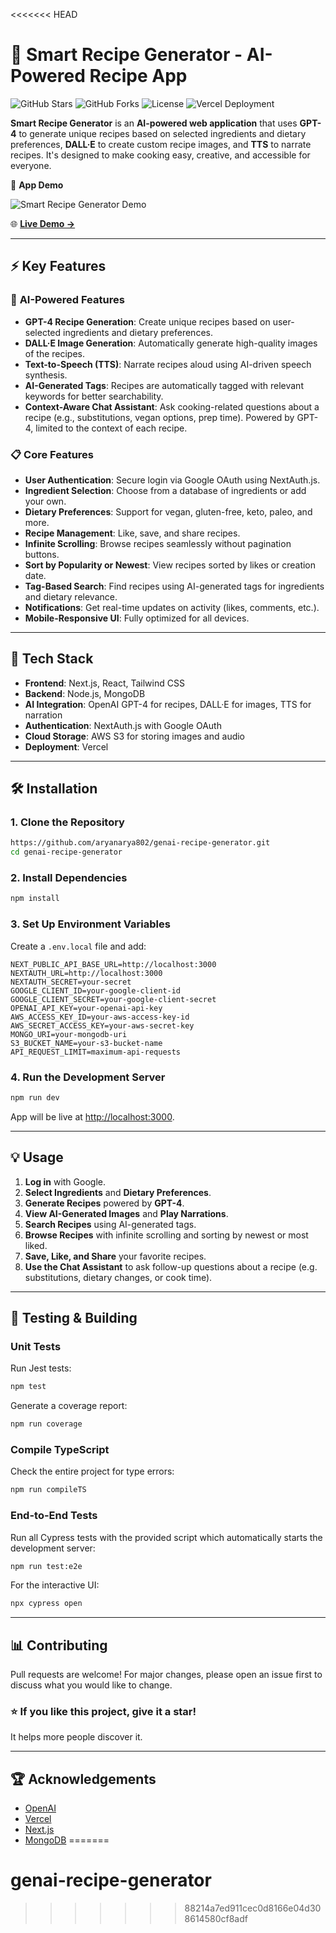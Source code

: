 <<<<<<< HEAD

# 🍳 Smart Recipe Generator - AI-Powered Recipe App

![GitHub Stars](https://img.shields.io/github/stars/Dereje1/smart-recipe-generator?style=social)
![GitHub Forks](https://img.shields.io/github/forks/Dereje1/smart-recipe-generator?style=social)
![License](https://img.shields.io/github/license/Dereje1/smart-recipe-generator)
![Vercel Deployment](https://img.shields.io/badge/Deployed%20on-Vercel-green)

**Smart Recipe Generator** is an **AI-powered web application** that uses **GPT-4** to generate unique recipes based on selected ingredients and dietary preferences, **DALL·E** to create custom recipe images, and **TTS** to narrate recipes. It's designed to make cooking easy, creative, and accessible for everyone.

🎥 **App Demo**

![Smart Recipe Generator Demo](./public/demo.gif)

🌐 **[Live Demo →](https://smart-recipe-generator.vercel.app/)**

---

## ⚡️ Key Features

### 🤖 **AI-Powered Features**
- **GPT-4 Recipe Generation**: Create unique recipes based on user-selected ingredients and dietary preferences.
- **DALL·E Image Generation**: Automatically generate high-quality images of the recipes.
- **Text-to-Speech (TTS)**: Narrate recipes aloud using AI-driven speech synthesis.
- **AI-Generated Tags**: Recipes are automatically tagged with relevant keywords for better searchability.
- **Context-Aware Chat Assistant**: Ask cooking-related questions about a recipe (e.g., substitutions, vegan options, prep time). Powered by GPT-4, limited to the context of each recipe.

### 📋 **Core Features**
- **User Authentication**: Secure login via Google OAuth using NextAuth.js.
- **Ingredient Selection**: Choose from a database of ingredients or add your own.
- **Dietary Preferences**: Support for vegan, gluten-free, keto, paleo, and more.
- **Recipe Management**: Like, save, and share recipes.
- **Infinite Scrolling**: Browse recipes seamlessly without pagination buttons.
- **Sort by Popularity or Newest**: View recipes sorted by likes or creation date.
- **Tag-Based Search**: Find recipes using AI-generated tags for ingredients and dietary relevance.
- **Notifications**: Get real-time updates on activity (likes, comments, etc.).
- **Mobile-Responsive UI**: Fully optimized for all devices.

---

## 🚀 Tech Stack

- **Frontend**: Next.js, React, Tailwind CSS
- **Backend**: Node.js, MongoDB
- **AI Integration**: OpenAI GPT-4 for recipes, DALL·E for images, TTS for narration
- **Authentication**: NextAuth.js with Google OAuth
- **Cloud Storage**: AWS S3 for storing images and audio
- **Deployment**: Vercel

---

## 🛠️ Installation

### 1. **Clone the Repository**
```bash
https://github.com/aryanarya802/genai-recipe-generator.git
cd genai-recipe-generator
```

### 2. **Install Dependencies**
```bash
npm install
```

### 3. **Set Up Environment Variables**
Create a `.env.local` file and add:
```env
NEXT_PUBLIC_API_BASE_URL=http://localhost:3000
NEXTAUTH_URL=http://localhost:3000
NEXTAUTH_SECRET=your-secret
GOOGLE_CLIENT_ID=your-google-client-id
GOOGLE_CLIENT_SECRET=your-google-client-secret
OPENAI_API_KEY=your-openai-api-key
AWS_ACCESS_KEY_ID=your-aws-access-key-id
AWS_SECRET_ACCESS_KEY=your-aws-secret-key
MONGO_URI=your-mongodb-uri
S3_BUCKET_NAME=your-s3-bucket-name
API_REQUEST_LIMIT=maximum-api-requests
```

### 4. **Run the Development Server**
```bash
npm run dev
```
App will be live at [http://localhost:3000](http://localhost:3000).

---

## 💡 Usage

1. **Log in** with Google.
2. **Select Ingredients** and **Dietary Preferences**.
3. **Generate Recipes** powered by **GPT-4**.
4. **View AI-Generated Images** and **Play Narrations**.
5. **Search Recipes** using AI-generated tags.
6. **Browse Recipes** with infinite scrolling and sorting by newest or most liked.
7. **Save, Like, and Share** your favorite recipes.
8. **Use the Chat Assistant** to ask follow-up questions about a recipe (e.g. substitutions, dietary changes, or cook time).

---

## 🧪 Testing & Building

### Unit Tests
Run Jest tests:
```bash
npm test
```
Generate a coverage report:
```bash
npm run coverage
```

### Compile TypeScript
Check the entire project for type errors:
```bash
npm run compileTS
```

### End-to-End Tests
Run all Cypress tests with the provided script which automatically starts the
development server:
```bash
npm run test:e2e
```
For the interactive UI:
```bash
npx cypress open
```

---

## 📊 Contributing

Pull requests are welcome! For major changes, please open an issue first to discuss what you would like to change.

### ⭐ **If you like this project, give it a star!**  
It helps more people discover it.

---

## 🏆 Acknowledgements
- [OpenAI](https://openai.com/)
- [Vercel](https://vercel.com/)
- [Next.js](https://nextjs.org/)
- [MongoDB](https://www.mongodb.com/)
=======
# genai-recipe-generator
>>>>>>> 88214a7ed911cec0d8166e04d308614580cf8adf
